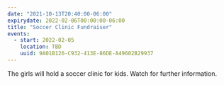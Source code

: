 ```yaml
---
date: "2021-10-13T20:40:00-06:00"
expirydate: 2022-02-06T00:00:00-06:00
title: "Soccer Clinic Fundraiser"
events:
  - start: 2022-02-05
    location: TBD
    uuid: 9A01B126-C932-413E-86DE-A49602B29937
---
```


The girls will hold a soccer clinic for kids. Watch for further information.

<!--more-->
